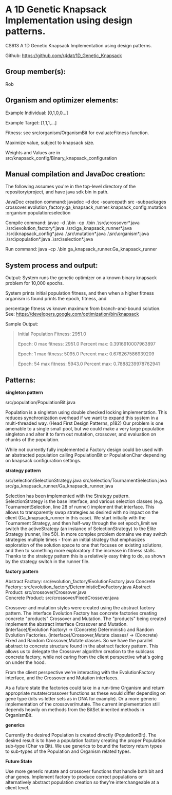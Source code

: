 # A 1D Genetic Knapsack Implementation using design patterns.

CS613
A 1D Genetic Knapsack Implementation using design patterns.

Github: https://github.com/r4dat/1D_Genetic_Knapsack

## Group member(s): 
Rob

## Organism and optimizer elements:
Example Individual: [0,1,0,0...]

Example Target: [1,1,1,...]

Fitness: see src/organism/OrganismBit for evaluateFitness function.

Maximize value, subject to knapsack size. 

Weights and Values are in src/knapsack_config/Binary_knapsack_configuration

## Manual compilation and JavaDoc creation:
The following assumes you're in the top-level directory of the repository/project, and have java sdk bin in path. 

JavaDoc creation command:
javadoc -d doc -sourcepath src -subpackages crossover:evolution_factory:ga_knapsack_runner:knapsack_config:mutation:organism:population:selection

Compile command:
javac -d .\bin -cp .\bin .\src\crossover\*.java .\src\evolution_factory\*.java .\src\ga_knapsack_runner\*.java .\src\knapsack_config\*.java .\src\mutation\*.java .\src\organism\*.java .\src\population\*.java .\src\selection\*.java

Run command: 
java -cp .\bin ga_knapsack_runner.Ga_knapsack_runner

## System process and output:
Output: 
System runs the genetic optimizer on a known binary knapsack problem for 10,000 epochs.

System prints initial population fitness, and then when a higher fitness organism is found prints the epoch, fitness, and

percentage fitness vs known maximum from branch-and-bound solution. 
See: https://developers.google.com/optimization/bin/knapsack

Sample Output: 

> Initial Population Fitness: 2951.0
> 
> Epoch: 0 max fitness: 2951.0 Percent max: 0.3916910007963897
> 
> Epoch: 1 max fitness: 5095.0 Percent max: 0.676267586939209
> 
> Epoch: 54 max fitness: 5943.0 Percent max: 0.7888239978762941

## Patterns:
__singleton pattern__

src/population/PopulationBit.java

Population is a singleton using double checked locking implementation. 
This reduces synchronization overhead if we want to expand this system in a multi-threaded way. (Head First Design Patterns, p182)
Our problem is one amenable to a single small pool, but we could make a very large population singleton and alter it to farm out 
mutation, crossover, and evaluation on chunks of the population.

While not currently fully implemented a Factory design could be used with an abstracted population calling PopulationBit
or PopulationChar depending on knapsack configuration settings.

__strategy pattern__

src/selection/SelectionStrategy.java
src/selection/TournamentSelection.java
src/ga_knapsack_runner/Ga_knapsack_runner.java

Selection has been implemented with the Strategy pattern. 
SelectionStrategy is the base interface, and various selection classes (e.g. TournamentSelection, line 28 of runner) 
implement that interface. This allows to transparently swap strategies as desired with no impact on the client
(Ga_knapsack_runner in this case). We start initially with the Tournament Strategy, and then half-way through the 
set epoch_limit we switch the activeStrategy (an instance of SelectionStrategy) to the Elite Strategy (runner, line 50).
In more complex problem domains we may switch strategies multiple times - from an initial strategy that emphasizes 
exploration of the solution space to one that focuses on existing solutions, and then to something more exploratory if 
the increase in fitness stalls. 
Thanks to the strategy pattern this is a relatively easy thing to do, as shown by the strategy switch in the runner file.


__factory pattern__

Abstract Factory: src/evolution_factory/EvolutionFactory.java
Concrete Factory: src/evolution_factory/DeterministicEvoFactory.java
Abstract Product: src/crossover/Crossover.java  
Concrete Product: src/crossover/FixedCrossover.java

Crossover and mutation styles were created using the abstract factory pattern. 
The interface Evolution Factory has concrete factories creating concrete "products" Crossover and Mutation. 
The "products" being created implement the abstract interface Crossover and Mutation. 
(interface)/Evolution Factory/ -> (Concrete) Deterministic and Random Evolution Factories. 
(interface)/Crossover,Mutate classes/ -> (Concrete) Fixed and Random Crossover,Mutate classes. 
So we have the parallel abstract to concrete structure found in the abstract factory pattern. 
This allows us to delegate the Crossover algorithm creation to the sublcass concrete factory, while not caring 
from the client perspective what's going on under the hood.

From the client perspective we're interacting with the EvolutionFactory interface, and the Crossover and Mutation
interfaces.

As a future state the factories could take in a run-time Organism and return appropriate mutate/crossover functions
as these would differ depending on gene type (bits vs letter sets as in DNA for example). 
Or a more generic implementation of the crossover/mutate. The current implementation still depends heavily on 
methods from the BitSet inherited methods in OrganismBit.

__generics__

Currently the desired Population is created directly (PopulationBit). 
The desired result is to have a population factory creating the proper Population sub-type (Char vs Bit).
We use generics to bound the factory return types to sub-types of the Population and Organism related types. 

__Future State__

Use more generic mutate and crossover functions that handle both bit and char genes. 
Implement factory to produce correct populations or alternatively abstract population 
creation so they're interchangeable at a client level.

